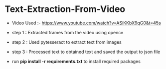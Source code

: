 # Text-Extraction-From-Video

* Video Used :- https://www.youtube.com/watch?v=ASiKKbX9qG0&t=45s 

* step 1 : Extracted frames from the video using opencv
* step 2 : Used pytesseract to extract text from images 
* step 3 : Processed text to obtained text and saved the output to json file

* run **pip install -r requirements.txt** to install required packages
